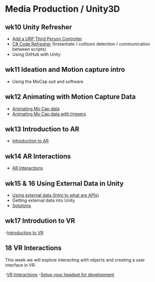 # Media Production / Unity3D

## wk10 Unity Refresher

 - [Add a URP Third Person Controller](https://uwetom.github.io/media-production-worksheets/wk10-unity-refresher/) 
 - [C# Code Refresher](https://uwetom.github.io/media-production-worksheets/wk10-unity-refresher/code-refresher.html) (Instantiate / collision detection / communication between scripts)
 - Using GitHub with Unity

## wk11 Ideation and Motion capture intro
- Using the MoCap suit and software
 
## wk12 Animating with Motion Capture Data

- [Animating Mo Cap data](https://uwetom.github.io/media-production-worksheets/wk12-animating-mocap-data/)
- [Animating Mo Cap data with triggers](https://uwetom.github.io/media-production-worksheets/wk12-animating-mocap-data/triggers.html)

## wk13 Introduction to AR

- [Introduction to AR](https://uwetom.github.io/media-production-worksheets/wk13-unity-ar-introduction/)

## wk14 AR Interactions

- [AR Interactions](https://uwetom.github.io/media-production-worksheets/wk14-unity-ar-interactions/)

## wk15 & 16 Using External Data in Unity

 - [Using external data (Intro to what are APIs)](https://uwetom.github.io/media-production-worksheets/wk15-using-external-data/)
 - Getting external data into Unity
 - [Solutions](https://uwetom.github.io/media-production-worksheets/wk15-using-external-data/api-solutions.html)

## wk17 Introdution to VR

 -[Introduction to VR](https://uwetom.github.io/media-production-worksheets/wk14-unity-ar-interactions/)


## 18 VR Interactions
This week we will explore interacting with objects and creating a user interface in VR.

-[VR Interactions](https://uwetom.github.io/media-production-worksheets/wk18-more-vr)
-[Setup your headset for development](https://uwetom.github.io/media-production-worksheets/wk18b-setup-headset)
<!--stackedit_data:
eyJoaXN0b3J5IjpbLTIxMjEzOTU5NzAsMTAyMjcwNzI3NSw2NT
g0NDI0MywtODMzMjg4MzJdfQ==
-->